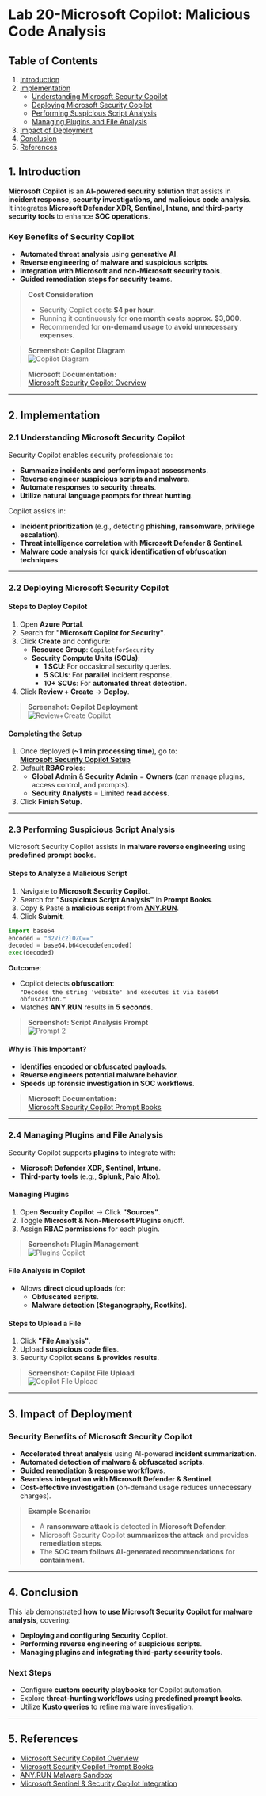 # Lab 20-Microsoft Copilot: Malicious Code Analysis

## Table of Contents
1. [Introduction](#1-introduction)
2. [Implementation](#2-implementation)
   - [Understanding Microsoft Security Copilot](#21-understanding-microsoft-security-copilot)
   - [Deploying Microsoft Security Copilot](#22-deploying-microsoft-security-copilot)
   - [Performing Suspicious Script Analysis](#23-performing-suspicious-script-analysis)
   - [Managing Plugins and File Analysis](#24-managing-plugins-and-file-analysis)
3. [Impact of Deployment](#3-impact-of-deployment)
4. [Conclusion](#4-conclusion)
5. [References](#5-references)

## 1. Introduction

**Microsoft Copilot** is an **AI-powered security solution** that assists in **incident response, security investigations, and malicious code analysis**.  
It integrates **Microsoft Defender XDR, Sentinel, Intune, and third-party security tools** to enhance **SOC operations**.

### **Key Benefits of Security Copilot**
- **Automated threat analysis** using **generative AI**.
- **Reverse engineering of malware and suspicious scripts**.
- **Integration with Microsoft and non-Microsoft security tools**.
- **Guided remediation steps for security teams**.

> **Cost Consideration**  
> - Security Copilot costs **$4 per hour**.  
> - Running it continuously for **one month costs approx. $3,000**.  
> - Recommended for **on-demand usage** to **avoid unnecessary expenses**.

> **Screenshot: Copilot Diagram**  
> ![Copilot Diagram](https://i.imgur.com/GNLcnoL.png)

> **Microsoft Documentation:**  
> [Microsoft Security Copilot Overview](https://www.microsoft.com/de-de/security/business/ai-machine-learning/microsoft-security-copilot)

---

## 2. Implementation

### 2.1 Understanding Microsoft Security Copilot

Security Copilot enables security professionals to:
- **Summarize incidents and perform impact assessments**.
- **Reverse engineer suspicious scripts and malware**.
- **Automate responses to security threats**.
- **Utilize natural language prompts for threat hunting**.

Copilot assists in:
- **Incident prioritization** (e.g., detecting **phishing, ransomware, privilege escalation**).
- **Threat intelligence correlation** with **Microsoft Defender & Sentinel**.
- **Malware code analysis** for **quick identification of obfuscation techniques**.

---

### 2.2 Deploying Microsoft Security Copilot

#### **Steps to Deploy Copilot**
1. Open **Azure Portal**.
2. Search for **"Microsoft Copilot for Security"**.
3. Click **Create** and configure:
   - **Resource Group**: `CopilotforSecurity`
   - **Security Compute Units (SCUs)**:  
     - **1 SCU**: For occasional security queries.  
     - **5 SCUs**: For **parallel** incident response.  
     - **10+ SCUs**: For **automated threat detection**.
4. Click **Review + Create** → **Deploy**.

> **Screenshot: Copilot Deployment**  
> ![Review+Create Copilot](https://i.imgur.com/xA2Dd6r.png)

#### **Completing the Setup**
1. Once deployed (**~1 min processing time**), go to:  
   **[Microsoft Security Copilot Setup](https://securitycopilot.microsoft.com/tour/admin)**
2. Default **RBAC roles**:
   - **Global Admin** & **Security Admin** = **Owners** (can manage plugins, access control, and prompts).
   - **Security Analysts** = Limited **read access**.
3. Click **Finish Setup**.

---

### 2.3 Performing Suspicious Script Analysis

Microsoft Security Copilot assists in **malware reverse engineering** using **predefined prompt books**.

#### **Steps to Analyze a Malicious Script**
1. Navigate to **Microsoft Security Copilot**.
2. Search for **"Suspicious Script Analysis"** in **Prompt Books**.
3. Copy & Paste a **malicious script** from **[ANY.RUN](https://any.run/cybersecurity-blog/malicious-scripts/)**.
4. Click **Submit**.

```Python
import base64  
encoded = "d2Vic2l0ZQ=="  
decoded = base64.b64decode(encoded)  
exec(decoded)  
```
**Outcome**:  
- Copilot detects **obfuscation**:  
  `"Decodes the string 'website' and executes it via base64 obfuscation."`
- Matches **ANY.RUN** results in **5 seconds**.

> **Screenshot: Script Analysis Prompt**  
> ![Prompt 2](https://i.imgur.com/sBw39Bc.png)

#### **Why is This Important?**
- **Identifies encoded or obfuscated payloads**.
- **Reverse engineers potential malware behavior**.
- **Speeds up forensic investigation in SOC workflows**.

> **Microsoft Documentation:**  
> [Microsoft Security Copilot Prompt Books](https://learn.microsoft.com/en-us/microsoft-365/security/security-copilot)

---

### 2.4 Managing Plugins and File Analysis

Security Copilot supports **plugins** to integrate with:
- **Microsoft Defender XDR, Sentinel, Intune**.
- **Third-party tools** (e.g., **Splunk, Palo Alto**).

#### **Managing Plugins**
1. Open **Security Copilot** → Click **"Sources"**.
2. Toggle **Microsoft & Non-Microsoft Plugins** on/off.
3. Assign **RBAC permissions** for each plugin.

> **Screenshot: Plugin Management**  
> ![Plugins Copilot](https://i.imgur.com/w6t8BYs.png)

#### **File Analysis in Copilot**
- Allows **direct cloud uploads** for:
  - **Obfuscated scripts**.
  - **Malware detection (Steganography, Rootkits)**.

#### **Steps to Upload a File**
1. Click **"File Analysis"**.
2. Upload **suspicious code files**.
3. Security Copilot **scans & provides results**.

> **Screenshot: Copilot File Upload**  
> ![Copilot File Upload](https://i.imgur.com/M5IZKPl.png)

---

## 3. Impact of Deployment

### **Security Benefits of Microsoft Security Copilot**
- **Accelerated threat analysis** using AI-powered **incident summarization**.
- **Automated detection of malware & obfuscated scripts**.
- **Guided remediation & response workflows**.
- **Seamless integration with Microsoft Defender & Sentinel**.
- **Cost-effective investigation** (on-demand usage reduces unnecessary charges).

> **Example Scenario:**  
> - A **ransomware attack** is detected in **Microsoft Defender**.  
> - Microsoft Security Copilot **summarizes the attack** and provides **remediation steps**.  
> - The **SOC team follows AI-generated recommendations** for **containment**.

---

## 4. Conclusion

This lab demonstrated **how to use Microsoft Security Copilot for malware analysis**, covering:
- **Deploying and configuring Security Copilot**.
- **Performing reverse engineering of suspicious scripts**.
- **Managing plugins and integrating third-party security tools**.

### **Next Steps**
- Configure **custom security playbooks** for Copilot automation.
- Explore **threat-hunting workflows** using **predefined prompt books**.
- Utilize **Kusto queries** to refine malware investigation.

---

## 5. References

- [Microsoft Security Copilot Overview](https://www.microsoft.com/de-de/security/business/ai-machine-learning/microsoft-security-copilot)
- [Microsoft Security Copilot Prompt Books](https://learn.microsoft.com/en-us/microsoft-365/security/security-copilot)
- [ANY.RUN Malware Sandbox](https://any.run/cybersecurity-blog/malicious-scripts/)
- [Microsoft Sentinel & Security Copilot Integration](https://learn.microsoft.com/en-us/microsoft-365/security/security-copilot)
